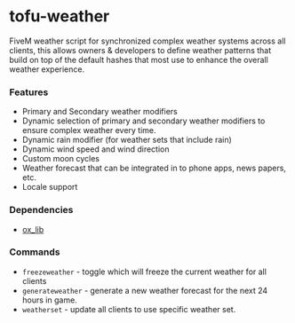 # tofu-weather

FiveM weather script for synchronized complex weather systems across all clients, this allows owners & developers to define weather patterns that build on top of the default hashes that most use to enhance the overall weather experience.

### Features
- Primary and Secondary weather modifiers
- Dynamic selection of primary and secondary weather modifiers to ensure complex weather every time.
- Dynamic rain modifier (for weather sets that include rain)
- Dynamic wind speed and wind direction
- Custom moon cycles
- Weather forecast that can be integrated in to phone apps, news papers, etc.
- Locale support

### Dependencies
- [ox_lib](https://github.com/overextended/ox_lib)

### Commands
- `freezeweather` - toggle which will freeze the current weather for all clients
- `generateweather` - generate a new weather forecast for the next 24 hours in game.
- `weatherset` - update all clients to use specific weather set.
